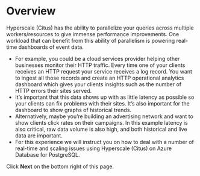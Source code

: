 # Overview

Hyperscale (Citus) has the ability to parallelize your queries across multiple workers/resources to give immense performance improvements. One workload that can benefit from this ability of parallelism is powering real-time dashboards of event data.

* For example, you could be a cloud services provider helping other businesses monitor their HTTP traffic. Every time one of your clients receives an HTTP request your service receives a log record. You want to ingest all those records and create an HTTP operational analytics dashboard which gives your clients insights such as the number of HTTP errors their sites served.
* It’s important that this data shows up with as little latency as possible so your clients can fix problems with their sites. It’s also important for the dashboard to show graphs of historical trends.
* Alternatively, maybe you’re building an advertising network and want to show clients click rates on their campaigns. In this example latency is also critical, raw data volume is also high, and both historical and live data are important.
* For this experience we will instruct you on how to deal with a number of real-time and scaling issues using Hyperscale (Citus) on Azure Database for PostgreSQL. 


Click **Next** on the bottom right of this page.
